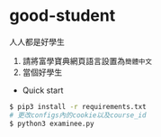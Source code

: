 # good-student
人人都是好學生
1. 請將富學寶典網頁語言設置為`簡體中文`
2. 當個好學生
- Quick start
```bash
$ pip3 install -r requirements.txt
# 更改configs內的cookie以及course_id
$ python3 examinee.py
```
